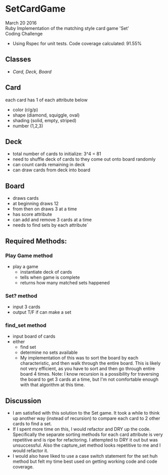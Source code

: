 # SetCardGame
March 20 2016  
Ruby Implementation of the matching style card game 'Set'  
Coding Challenge  

* Using Rspec for unit tests. Code coverage calculated: 91.55%  

## Classes
* _Card, Deck, Board_

## Card
each card has 1 of each attribute below
* color (r/g/p)
* shape (diamond, squiggle, oval)
* shading (solid, empty, striped)
* number (1,2,3)

## Deck
* total number of cards to initialize: 3^4 = 81
* need to shuffle deck of cards to they come out onto board randomly
* can count cards remaining in deck
* can draw cards from deck into board

## Board
* draws cards
* at beginning draws 12
* from then on draws 3 at a time
* has score attribute
* can add and remove 3 cards at a time
* needs to find sets by each attribute`

## Required Methods:
### Play Game method
* play a game
  * instantiate deck of cards
  * tells when game is complete
  * returns how many matched sets happened

### Set? method
* input 3 cards
* output T/F if can make a set

### find_set method
* input board of cards
* either
    * find set
    * determine no sets available  
    * My implementation of this was to sort the board by each characteristic, and then walk through the entire board. This is likely not very efficient, as you have to sort and then go through entire board 4 times.
Note: I know recursion is a possibility for traversing the board to get 3 cards at a time, but I'm not comfortable enough with that algorithm at this time.

## Discussion
* I am satisfied with this solution to the Set game. It took a while to think up another way (instead of recursion) to compare each card to 2 other cards to find a set.  
* If I spent more time on this, I would refactor and DRY up the code. Specifically the separate sorting methods for each card attribute is very repetitive and is ripe for refactoring.  I attempted to DRY it out but was unsuccessful. Also the capture_set method looks repetitive to me and I would refactor it.
* I would also have liked to use a case switch statement for the set huh method but felt my time best used on getting working code and code coverage.  
